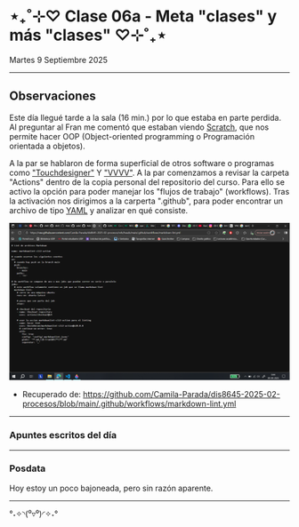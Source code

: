 # ⋆₊˚⊹♡ Clase 06a - Meta "clases" y más "clases" ♡⊹˚₊⋆

Martes 9 Septiembre 2025

***

## Observaciones

Este día llegué tarde a la sala (16 min.) por lo que estaba en parte perdida.
Al preguntar al Fran me comentó que estaban viendo [Scratch](https://scratch.mit.edu/), que nos permite hacer OOP (Object-oriented programming o Programación orientada a objetos).

A la par se hablaron de forma superficial de otros software o programas como ["Touchdesigner"](https://youtu.be/-74dFi6jViQ?si=4BeW3M68PW1OzBnq) Y ["VVVV"](https://vvvv.org/).
A la par comenzamos a revisar la carpeta "Actions" dentro de la copia personal del repositorio del curso. Para ello se activo la opción para poder manejar los "flujos de trabajo" (workflows). Tras la activación nos dirigimos a la carperta ".github", para poder encontrar un archivo de tipo [YAML](https://es.wikipedia.org/wiki/YAML) y analizar en qué consiste.


![imagen](./imagenes/a1.png)

- Recuperado de: https://github.com/Camila-Parada/dis8645-2025-02-procesos/blob/main/.github/workflows/markdown-lint.yml



***

### Apuntes escritos del día

***

### Posdata

Hoy estoy un poco bajoneada, pero sin razón aparente.

***

°˖✧◝(⁰▿⁰)◜✧˖°
